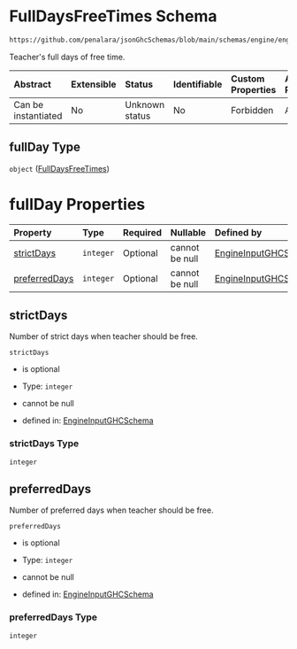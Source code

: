 # FullDaysFreeTimes Schema

```txt
https://github.com/penalara/jsonGhcSchemas/blob/main/schemas/engine/engineSpecification.schema.json#/definitions/freeTimes/properties/fullDay
```

Teacher's full days of free time.

| Abstract            | Extensible | Status         | Identifiable | Custom Properties | Additional Properties | Access Restrictions | Defined In                                                                                               |
| :------------------ | :--------- | :------------- | :----------- | :---------------- | :-------------------- | :------------------ | :------------------------------------------------------------------------------------------------------- |
| Can be instantiated | No         | Unknown status | No           | Forbidden         | Allowed               | none                | [engineSpecification.schema.json\*](../../../out/engineSpecification.schema.json "open original schema") |

## fullDay Type

`object` ([FullDaysFreeTimes](enginespecification-definitions-freetimes-properties-fulldaysfreetimes.md))

# fullDay Properties

| Property                        | Type      | Required | Nullable       | Defined by                                                                                                                                                                                                                                                                                          |
| :------------------------------ | :-------- | :------- | :------------- | :-------------------------------------------------------------------------------------------------------------------------------------------------------------------------------------------------------------------------------------------------------------------------------------------------- |
| [strictDays](#strictdays)       | `integer` | Optional | cannot be null | [EngineInputGHCSchema](enginespecification-definitions-freetimes-properties-fulldaysfreetimes-properties-strictdays.md "https://github.com/penalara/jsonGhcSchemas/blob/main/schemas/engine/engineSpecification.schema.json#/definitions/freeTimes/properties/fullDay/properties/strictDays")       |
| [preferredDays](#preferreddays) | `integer` | Optional | cannot be null | [EngineInputGHCSchema](enginespecification-definitions-freetimes-properties-fulldaysfreetimes-properties-preferreddays.md "https://github.com/penalara/jsonGhcSchemas/blob/main/schemas/engine/engineSpecification.schema.json#/definitions/freeTimes/properties/fullDay/properties/preferredDays") |

## strictDays

Number of strict days when teacher should be free.

`strictDays`

*   is optional

*   Type: `integer`

*   cannot be null

*   defined in: [EngineInputGHCSchema](enginespecification-definitions-freetimes-properties-fulldaysfreetimes-properties-strictdays.md "https://github.com/penalara/jsonGhcSchemas/blob/main/schemas/engine/engineSpecification.schema.json#/definitions/freeTimes/properties/fullDay/properties/strictDays")

### strictDays Type

`integer`

## preferredDays

Number of preferred days when teacher should be free.

`preferredDays`

*   is optional

*   Type: `integer`

*   cannot be null

*   defined in: [EngineInputGHCSchema](enginespecification-definitions-freetimes-properties-fulldaysfreetimes-properties-preferreddays.md "https://github.com/penalara/jsonGhcSchemas/blob/main/schemas/engine/engineSpecification.schema.json#/definitions/freeTimes/properties/fullDay/properties/preferredDays")

### preferredDays Type

`integer`
